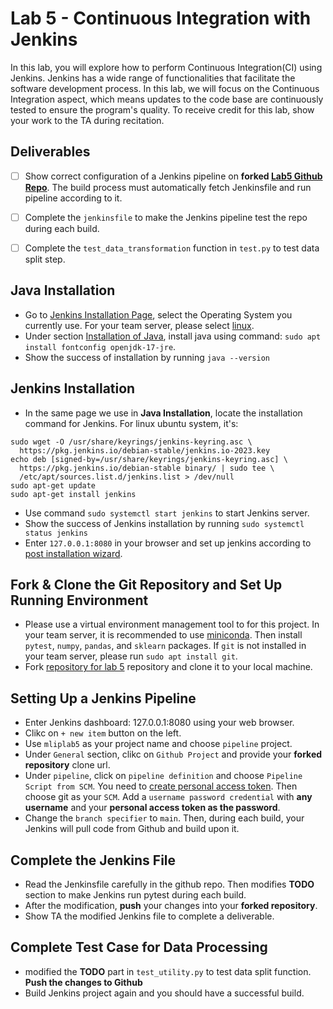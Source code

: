 # Lab 5 - Continuous Integration with Jenkins

In this lab, you will explore how to perform Continuous Integration(CI) using Jenkins.
Jenkins has a wide range of functionalities that facilitate the software development process. In this lab, we will focus on the Continuous Integration aspect, which means updates to the code base are continuously tested to ensure the program's quality.
To receive credit for this lab, show your work to the TA during recitation.

## Deliverables
- [ ] Show correct configuration of a Jenkins pipeline on **forked [Lab5 Github Repo](https://github.com/JayYu0116/MLIP_Lab5/)**. The build process must automatically fetch Jenkinsfile and run pipeline according to it.
- [ ] Complete the `jenkinsfile` to make the Jenkins pipeline test the repo during each build.
- [ ] Complete the `test_data_transformation` function in `test.py` to test data split step.


## Java Installation
- Go to [Jenkins Installation Page](https://www.jenkins.io/doc/book/installing/), select the Operating System you currently use. For your team server, please select [linux](https://www.jenkins.io/doc/book/installing/linux/).
- Under section [Installation of Java](https://www.jenkins.io/doc/book/installing/linux/#installation-of-java), install java using command: `sudo apt install fontconfig openjdk-17-jre`.
- Show the success of installation by running `java --version`

## Jenkins Installation
- In the same page we use in **Java Installation**, locate the installation command for Jenkins. For linux ubuntu system, it's:
```
sudo wget -O /usr/share/keyrings/jenkins-keyring.asc \
  https://pkg.jenkins.io/debian-stable/jenkins.io-2023.key
echo deb [signed-by=/usr/share/keyrings/jenkins-keyring.asc] \
  https://pkg.jenkins.io/debian-stable binary/ | sudo tee \
  /etc/apt/sources.list.d/jenkins.list > /dev/null
sudo apt-get update
sudo apt-get install jenkins
```
- Use command `sudo systemctl start jenkins` to start Jenkins server.
- Show the success of Jenkins installation by running `sudo systemctl status jenkins`
- Enter `127.0.0.1:8080` in your browser and set up jenkins according to [post installation wizard](https://www.jenkins.io/doc/book/installing/linux/#setup-wizard).

## Fork & Clone the Git Repository and Set Up Running Environment
- Please use a virtual environment management tool to for this project. In your team server, it is recommended to use [miniconda](https://docs.anaconda.com/free/miniconda/index.html). Then install `pytest`, `numpy`, `pandas`, and `sklearn` packages. If `git` is not installed in your team server, please run `sudo apt install git`.
- Fork [repository for lab 5](https://github.com/JayYu0116/MLIP_Lab5) repository and clone it to your local machine.

## Setting Up a Jenkins Pipeline
- Enter Jenkins dashboard: 127.0.0.1:8080 using your web browser.
- Clikc on `+ new item` button on the left.
- Use `mliplab5` as your project name and choose `pipeline` project.
- Under `General` section, clikc on `Github Project` and provide your **forked repository** clone url.
- Under `pipeline`, click on `pipeline definition` and choose `Pipeline Script from SCM`. You need to [create personal access token](https://docs.github.com/en/enterprise-server@3.9/authentication/keeping-your-account-and-data-secure/managing-your-personal-access-tokens#creating-a-personal-access-token). Then choose git as your `SCM`. Add a `username password credential` with **any username** and your **personal access token as the password**.
- Change the `branch specifier` to `main`. Then, during each build, your Jenkins will pull code from Github and build upon it.


## Complete the Jenkins File
- Read the Jenkinsfile carefully in the github repo. Then modifies **TODO** section to make Jenkins run pytest during each build.
- After the modification, **push** your changes into your **forked repository**.
- Show TA the modified Jenkins file to complete a deliverable.

## Complete Test Case for Data Processing
- modified the **TODO** part in `test_utility.py` to test data split function. **Push the changes to Github**
- Build Jenkins project again and you should have a successful build.


